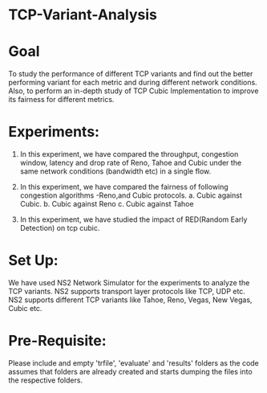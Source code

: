 # TCP-Variant-Analysis

# Goal 
To study the performance of different TCP variants and find out the better performing variant for each metric and during different network conditions. Also, to perform an in-depth study of TCP Cubic Implementation to improve its fairness for different metrics.

# Experiments:

1. In this experiment, we have compared the throughput, congestion window, latency and  drop rate of Reno, Tahoe and Cubic under the same network conditions (bandwidth etc) in a single flow. 

2. In this experiment, we have compared the fairness of following congestion algorithms -Reno,and Cubic protocols.
    a. Cubic against Cubic.
    b. Cubic against Reno
    c. Cubic against Tahoe
    
3. In this experiment, we have studied the impact of RED(Random Early Detection) on tcp cubic.


# Set Up:
We have used NS2 Network Simulator for the experiments to analyze the TCP variants. NS2 supports transport layer protocols like TCP, UDP etc. NS2 supports different TCP variants like Tahoe, Reno, Vegas, New Vegas, Cubic etc.

# Pre-Requisite:
Please include and empty 'trfile', 'evaluate' and 'results' folders as the code assumes that folders are already created and starts dumping the files into the respective folders.

